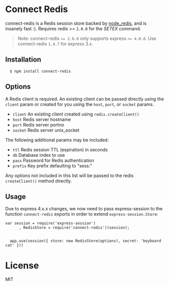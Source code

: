 # Connect Redis

connect-redis is a Redis session store backed by [node_redis](http://github.com/mranney/node_redis), and is insanely fast :). Requires redis >= `2.0.0` for the _SETEX_ command.

> Note: connect-redis `>= 2.0.0` only supports express `>= 4.0.0`. Use connect-redis `1.4.7` for express 3.x.

## Installation

	  $ npm install connect-redis

## Options

  A Redis client is required.  An existing client can be passed directly using the `client` param or created for you using the `host`, `port`, or `socket` params.
  - `client` An existing client created using `redis.createClient()`
  - `host` Redis server hostname
  - `port` Redis server portno
  - `socket` Redis server unix_socket

The following additional params may be included:

  - `ttl` Redis session TTL (expiration) in seconds
  - `db` Database index to use
  - `pass` Password for Redis authentication
  - `prefix` Key prefix defaulting to "sess:"

Any options not included in this list will be passed to the redis `createClient()` method directly.

## Usage

Due to express 4.x.x changes, we now need to pass express-session to the function `connect-redis` exports in order to extend `express-session.Store`:

    var session = require('express-session')
	 	  , RedisStore = require('connect-redis')(session);

    
      app.use(session({ store: new RedisStore(options), secret: 'keyboard cat' }))

# License

  MIT

